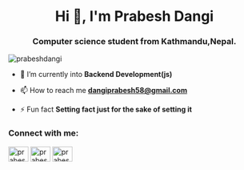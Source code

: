 
<h1 align="center">Hi 👋, I'm Prabesh Dangi</h1>
<h3 align="center">Computer science student from Kathmandu,Nepal.</h3>


<p align="left"> <img src="https://komarev.com/ghpvc/?username=prabeshdangi&label=Profile%20views&color=0e75b6&style=flat" alt="prabeshdangi" /> </p>

- 🌱 I’m currently into **Backend Development(js)**

- 📫 How to reach me **dangiprabesh58@gmail.com**

- ⚡ Fun fact **Setting fact just for the sake of setting it**

<h3 align="left">Connect with me:</h3>
<p align="left">
<a href="https://linkedin.com/in/prabesh dangi" target="blank"><img align="center" src="https://raw.githubusercontent.com/rahuldkjain/github-profile-readme-generator/master/src/images/icons/Social/linked-in-alt.svg" alt="prabesh dangi" height="30" width="40" /></a>
<a href="https://fb.com/prabesh dangi" target="blank"><img align="center" src="https://raw.githubusercontent.com/rahuldkjain/github-profile-readme-generator/master/src/images/icons/Social/facebook.svg" alt="prabesh dangi" height="30" width="40" /></a>
<a href="https://instagram.com/prabesh dangi" target="blank"><img align="center" src="https://raw.githubusercontent.com/rahuldkjain/github-profile-readme-generator/master/src/images/icons/Social/instagram.svg" alt="prabesh dangi" height="30" width="40" /></a>
</p>



